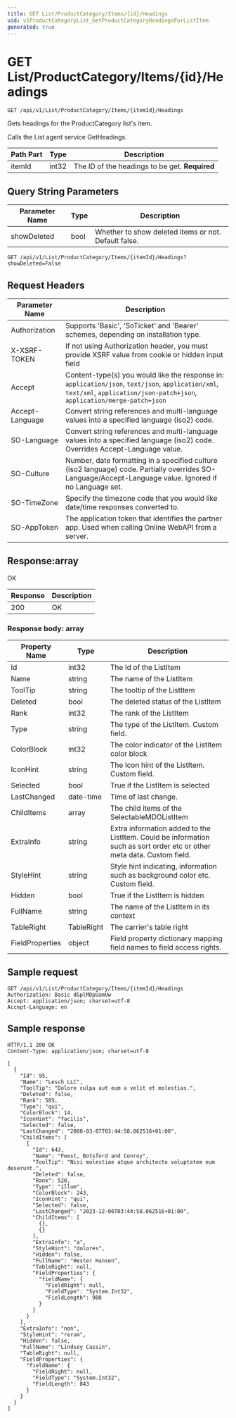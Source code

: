 ```yaml
---
title: GET List/ProductCategory/Items/{id}/Headings
uid: v1ProductCategoryList_GetProductCategoryHeadingsForListItem
generated: true
---
```


# GET List/ProductCategory/Items/{id}/Headings

```http
GET /api/v1/List/ProductCategory/Items/{itemId}/Headings
```

Gets headings for the ProductCategory list's item.


Calls the List agent service GetHeadings.





| Path Part | Type | Description |
|-----------|------|-------------|
| itemId | int32 | The ID of the headings to be get. **Required** |


## Query String Parameters

| Parameter Name | Type |  Description |
|----------------|------|--------------|
| showDeleted | bool |  Whether to show deleted items or not. Default false. |

```http
GET /api/v1/List/ProductCategory/Items/{itemId}/Headings?showDeleted=False
```


## Request Headers

| Parameter Name | Description |
|----------------|-------------|
| Authorization  | Supports 'Basic', 'SoTicket' and 'Bearer' schemes, depending on installation type. |
| X-XSRF-TOKEN   | If not using Authorization header, you must provide XSRF value from cookie or hidden input field |
| Accept         | Content-type(s) you would like the response in: `application/json`, `text/json`, `application/xml`, `text/xml`, `application/json-patch+json`, `application/merge-patch+json` |
| Accept-Language | Convert string references and multi-language values into a specified language (iso2) code. |
| SO-Language | Convert string references and multi-language values into a specified language (iso2) code. Overrides Accept-Language value. |
| SO-Culture | Number, date formatting in a specified culture (iso2 language) code. Partially overrides SO-Language/Accept-Language value. Ignored if no Language set. |
| SO-TimeZone | Specify the timezone code that you would like date/time responses converted to. |
| SO-AppToken | The application token that identifies the partner app. Used when calling Online WebAPI from a server. |


## Response:array

OK

| Response | Description |
|----------------|-------------|
| 200 | OK |

### Response body: array

| Property Name | Type |  Description |
|----------------|------|--------------|
| Id | int32 | The Id of the ListItem |
| Name | string | The name of the ListItem |
| ToolTip | string | The tooltip of the ListItem |
| Deleted | bool | The deleted status of the ListItem |
| Rank | int32 | The rank of the ListItem |
| Type | string | The type of the ListItem. Custom field. |
| ColorBlock | int32 | The color indicator of the ListItem color block |
| IconHint | string | The Icon hint of the ListItem. Custom field. |
| Selected | bool | True if the ListItem is selected |
| LastChanged | date-time | Time of last change. |
| ChildItems | array | The child items of the SelectableMDOListItem |
| ExtraInfo | string | Extra information added to the ListItem. Could be information such as sort order etc or other meta data. Custom field. |
| StyleHint | string | Style hint indicating, information such as background color etc. Custom field. |
| Hidden | bool | True if the ListItem is hidden |
| FullName | string | The name of the ListItem in its context |
| TableRight | TableRight | The carrier's table right |
| FieldProperties | object | Field property dictionary mapping field names to field access rights. |

## Sample request

```http!
GET /api/v1/List/ProductCategory/Items/{itemId}/Headings
Authorization: Basic dGplMDpUamUw
Accept: application/json; charset=utf-8
Accept-Language: en
```

## Sample response

```http_
HTTP/1.1 200 OK
Content-Type: application/json; charset=utf-8

[
  {
    "Id": 95,
    "Name": "Lesch LLC",
    "ToolTip": "Dolore culpa aut eum a velit et molestias.",
    "Deleted": false,
    "Rank": 585,
    "Type": "qui",
    "ColorBlock": 14,
    "IconHint": "facilis",
    "Selected": false,
    "LastChanged": "2008-03-07T03:44:58.062516+01:00",
    "ChildItems": [
      {
        "Id": 643,
        "Name": "Feest, Botsford and Conroy",
        "ToolTip": "Nisi molestiae atque architecto voluptatem eum deserunt.",
        "Deleted": false,
        "Rank": 520,
        "Type": "illum",
        "ColorBlock": 243,
        "IconHint": "qui",
        "Selected": false,
        "LastChanged": "2023-12-06T03:44:58.062516+01:00",
        "ChildItems": [
          {},
          {}
        ],
        "ExtraInfo": "a",
        "StyleHint": "dolores",
        "Hidden": false,
        "FullName": "Hester Hansen",
        "TableRight": null,
        "FieldProperties": {
          "fieldName": {
            "FieldRight": null,
            "FieldType": "System.Int32",
            "FieldLength": 900
          }
        }
      }
    ],
    "ExtraInfo": "non",
    "StyleHint": "rerum",
    "Hidden": false,
    "FullName": "Lindsey Cassin",
    "TableRight": null,
    "FieldProperties": {
      "fieldName": {
        "FieldRight": null,
        "FieldType": "System.Int32",
        "FieldLength": 843
      }
    }
  }
]
```